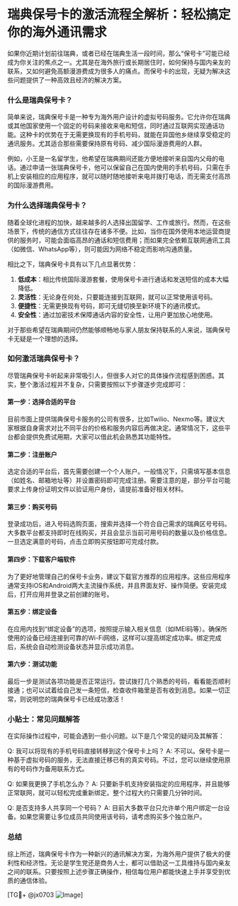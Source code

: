 # 瑞典保号卡的激活流程全解析：轻松搞定你的海外通讯需求

如果你近期计划前往瑞典，或者已经在瑞典生活一段时间，那么“保号卡”可能已经成为你关注的焦点之一。尤其是在海外旅行或长期居住时，如何保持与国内亲友的联系，又如何避免高额漫游费成为很多人的痛点。而保号卡的出现，无疑为解决这些问题提供了一种高效且经济的解决方案。

### 什么是瑞典保号卡？

简单来说，瑞典保号卡是一种专为海外用户设计的虚拟号码服务。它允许你在瑞典或其他国家使用一个固定的号码来接收来电和短信，同时通过互联网实现通话功能。这种卡的优势在于无需更换现有的手机号码，就能在异国他乡继续享受稳定的通讯服务。尤其适合那些需要保持原有号码、减少国际漫游费用的人群。

例如，小王是一名留学生，他希望在瑞典期间还能方便地接听来自国内父母的电话。通过申请一张瑞典保号卡，他可以保留自己在国内使用的手机号码，只需在手机上安装相应的应用程序，就可以随时随地接听来电并拨打电话，而无需支付高昂的国际漫游费用。

### 为什么选择瑞典保号卡？

随着全球化进程的加快，越来越多的人选择出国留学、工作或旅行。然而，在这些场景下，传统的通信方式往往存在诸多不便。比如，当你在国外使用本地运营商提供的服务时，可能会面临高昂的通话和短信费用；而如果完全依赖互联网通讯工具（如微信、WhatsApp等），则可能因为网络不稳定而影响沟通质量。

相比之下，瑞典保号卡具有以下几点显著优势：

1. **低成本**：相比传统国际漫游套餐，使用保号卡进行通话和发送短信的成本大幅降低。
2. **灵活性**：无论身在何处，只要能连接到互联网，就可以正常使用该号码。
3. **便捷性**：无需更换现有号码，即可无缝切换至新环境下的通讯模式。
4. **安全性**：通过加密技术保障通话内容的安全性，让用户更加放心地使用。

对于那些希望在瑞典期间仍然能够顺畅地与家人朋友保持联系的人来说，瑞典保号卡无疑是一个理想的选择。

### 如何激活瑞典保号卡？

尽管瑞典保号卡听起来非常吸引人，但很多人对它的具体操作流程感到困惑。其实，整个激活过程并不复杂，只需要按照以下步骤逐步完成即可：

#### 第一步：选择合适的平台
目前市面上提供瑞典保号卡服务的公司有很多，比如Twilio、Nexmo等。建议大家根据自身需求对比不同平台的价格和服务内容后再做决定。通常情况下，这些平台都会提供免费试用期，大家可以借此机会熟悉其功能特性。

#### 第二步：注册账户
选定合适的平台后，首先需要创建一个个人账户。一般情况下，只需填写基本信息（如姓名、邮箱地址等）并设置密码即可完成注册。需要注意的是，部分平台可能要求上传身份证明文件以验证用户身份，请提前准备好相关材料。

#### 第三步：购买号码
登录成功后，进入号码选购页面，搜索并选择一个符合自己需求的瑞典区号号码。大多数平台都支持即时在线购买，并且会显示当前可用号码的数量以及价格信息。一旦选定满意的号码，点击立即购买按钮即可完成付款。

#### 第四步：下载客户端软件
为了更好地管理自己的保号卡业务，建议下载官方推荐的应用程序。这些应用程序通常支持iOS和Android两大主流操作系统，并且界面友好、操作简便。安装完成后，打开应用并登录之前创建的账号。

#### 第五步：绑定设备
在应用内找到“绑定设备”的选项，按照提示输入相关信息（如IMEI码等）。确保所使用的设备已经连接到可靠的Wi-Fi网络，这样可以提高绑定成功率。绑定完成后，系统会自动检测设备状态并显示成功消息。

#### 第六步：测试功能
最后一步是测试各项功能是否正常运行。尝试拨打几个熟悉的号码，看看能否顺利接通；也可以试着给自己发一条短信，检查收件箱里是否有收到消息。如果一切正常，则说明您的瑞典保号卡已经成功激活！

### 小贴士：常见问题解答

在实际操作过程中，可能会遇到一些小问题。以下是几个常见的疑问及其解答：

Q: 我可以将现有的手机号码直接转移到这个保号卡上吗？
A: 不可以。保号卡是一种基于虚拟号码的服务，无法直接迁移已有的真实号码。不过，您可以继续使用原有的号码作为备用联系方式。

Q: 如果我更换了手机怎么办？
A: 只要新手机支持安装指定的应用程序，并且能够正常联网，就可以轻松完成重新绑定。整个过程大约只需要几分钟时间。

Q: 是否支持多人共享同一个号码？
A: 目前大多数平台只允许单个用户绑定一台设备。如果您需要让多位成员共同使用该号码，请考虑购买多个独立账户。

### 总结

综上所述，瑞典保号卡作为一种新兴的通讯解决方案，为海外用户提供了极大的便利性和经济性。无论是学生党还是商务人士，都可以借助这一工具维持与国内亲友之间的联系。只要按照上述步骤正确操作，相信每位用户都能快速上手并享受到优质的通信体验。

[TG💪+ @jx0703 ![Image](https://github.com/user-attachments/assets/dbca1d08-cadb-493c-b0ec-ad6f7a83f270)]